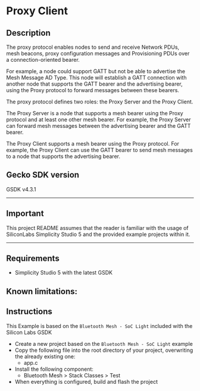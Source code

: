 # Proxy Client #

## Description ##

The proxy protocol enables nodes to send and receive Network PDUs, mesh beacons, proxy configuration messages and Provisioning PDUs over a connection-oriented bearer.

For example, a node could support GATT but not be able to advertise the Mesh Message AD Type. This node will establish a GATT connection with another node that supports the GATT bearer and the advertising bearer, using the Proxy protocol to forward messages between these bearers.

The proxy protocol defines two roles: the Proxy Server and the Proxy Client.

The Proxy Server is a node that supports a mesh bearer using the Proxy protocol and at least one other mesh bearer. For example, the Proxy Server can forward mesh messages between the advertising bearer and the GATT bearer.

The Proxy Client supports a mesh bearer using the Proxy protocol. For example, the Proxy Client can use the GATT bearer to send mesh messages to a node that supports the advertising bearer.

## Gecko SDK version ##

GSDK v4.3.1

---

## Important

This project README assumes that the reader is familiar with the usage of SiliconLabs Simplicity Studio 5 and the provided example projects within it.

---

## Requirements

  - Simplicity Studio 5 with the latest GSDK

## Known limitations:


## Instructions

This Example is based on the ```Bluetooth Mesh - SoC Light``` included with the Silicon Labs GSDK

  - Create a new project based on the ```Bluetooth Mesh - SoC Light``` example
  - Copy the following file into the root directory of your project, overwriting the already existing one:
    - app.c
  - Install the following component:
    - Bluetooth Mesh > Stack Classes > Test
  - When everything is configured, build and flash the project